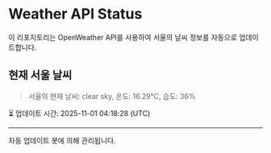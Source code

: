 
# Weather API Status

이 리포지토리는 OpenWeather API를 사용하여 서울의 날씨 정보를 자동으로 업데이트합니다.

## 현재 서울 날씨
> 서울의 현재 날씨: clear sky, 온도: 16.29°C, 습도: 36%

⏳ 업데이트 시간: 2025-11-01 04:18:28 (UTC)

---
자동 업데이트 봇에 의해 관리됩니다.
